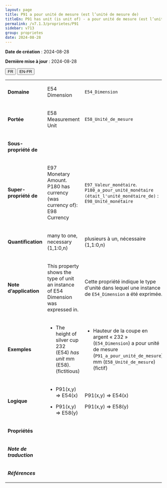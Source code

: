 ```yaml
---
layout: page
title: P91 a pour unité de mesure (est l’unité de mesure de)
titleEn: P91 has unit (is unit of) - a pour unité de mesure (est l’unité de mesure de)
permalink: /v7.1.3/proprietes/P91
sidebar: v713
group: proprietes
date: 2024-08-28
---
```


**Date de création** : 2024-08-28

**Dernière mise à jour** : 2024-08-28

<div class="lang-buttons">
 <button id="fr" class="activate">FR</button>
 <button id="en-fr">EN-FR</button>
</div>

<table>
<tbody>
<tr>
<td><p><strong>Domaine</strong></p></td>
<td class="en">
<p>E54 Dimension</p>
</td>
<td>
<p><code class="language-plaintext highlighter-rouge">E54_Dimension</code></p>
</td>
</tr>
<tr>
<td><p><strong>Portée</strong></p></td>
<td class="en">
<p>E58 Measurement Unit</p>
</td>
<td>
<p><code class="language-plaintext highlighter-rouge">E58_Unité_de_mesure</code></p>
</td>
</tr>
<tr>
<td><p><strong>Sous-propriété de</strong></p></td>
<td class="en">
</td>
<td>
</td>
</tr>
<tr>
<td><p><strong>Super-propriété de</strong></p></td>
<td class="en">
<p>E97 Monetary Amount. P180 has currency (was currency of): E98 Currency</p>
</td>
<td>
<p><code class="language-plaintext highlighter-rouge">E97_Valeur_monétaire</code>. <code class="language-plaintext highlighter-rouge">P180_a_pour_unité_monétaire (était_l'unité_monétaire_de)</code> : <code class="language-plaintext highlighter-rouge">E98_Unité_monétaire</code></p>
</td>
</tr>
<tr>
<td><p><strong>Quantification</strong></p></td>
<td class="en">
<p>many to one, necessary (1,1:0,n)</p>
</td>
<td>
<p>plusieurs à un, nécessaire (1,1:0,n)</p>
</td>
</tr>
<tr>
<td><p><strong>Note d’application</strong></p></td>
<td class="en">
<p>This property shows the type of unit an instance of E54 Dimension was expressed in.</p>
</td>
<td>
<p>Cette propriété indique le type d'unité dans lequel une instance de <code class="language-plaintext highlighter-rouge">E54_Dimension</code> a été exprimée.</p>
</td>
</tr>
<tr>
<td><p><strong>Exemples</strong></p></td>
<td class="en">
<ul>
<li><p>The height of silver cup 232 (E54) <em>has</em> <em>unit </em>mm (E58). (fictitious)</p>
</li>
</ul>
</td>
<td>
<ul>
<li><p>Hauteur de la coupe en argent « 232 » (<code class="language-plaintext highlighter-rouge">E54_Dimension</code>) a pour unité de mesure (<code class="language-plaintext highlighter-rouge">P91_a_pour_unité_de_mesure</code>) mm (<code class="language-plaintext highlighter-rouge">E58_Unité_de_mesure</code>) (fictif)</p>
</li>
</ul>
</td>
</tr>
<tr>
<td><p><strong>Logique</strong></p></td>
<td class="en">
<ul>
<li><p>P91(x,y) ⇒ E54(x)</p>
</li>
<li><p>P91(x,y) ⇒ E58(y)</p>
</li>
</ul>
</td>
<td>
<p>P91(x,y) ⇒ E54(x)<strong></strong></p>
<p>P91(x,y) ⇒ E58(y)</p>
</td>
</tr>
<tr>
<td><p><strong>Propriétés</strong></p></td>
<td class="en">
</td>
<td>
</td>
</tr>
<tr>
<td><p><strong><em>Note de traduction</em></strong></p></td>
<td colspan="2">
</td>
</tr>
<tr>
<td><p><strong><em>Références</em></strong></p></td>
<td colspan="2">
<p><em></em></p>
</td>
</tr>
</tbody>
</table>
